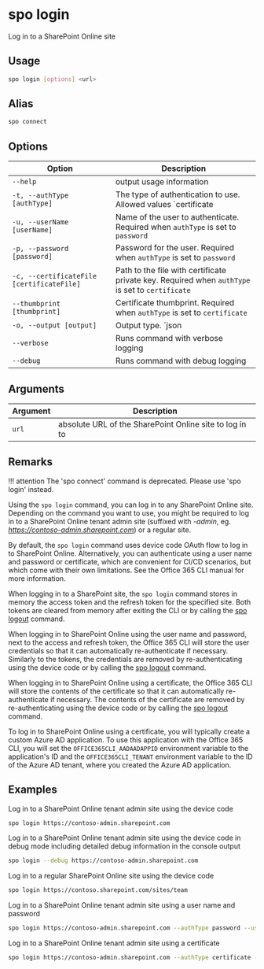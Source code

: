 # spo login

Log in to a SharePoint Online site

## Usage

```sh
spo login [options] <url>
```

## Alias

```sh
spo connect
```

## Options

Option|Description
------|-----------
`--help`|output usage information
`-t, --authType [authType]`|The type of authentication to use. Allowed values `certificate|deviceCode|password`. Default `deviceCode`
`-u, --userName [userName]`|Name of the user to authenticate. Required when `authType` is set to `password`
`-p, --password [password]`|Password for the user. Required when `authType` is set to `password`
`-c, --certificateFile [certificateFile]`|Path to the file with certificate private key. Required when `authType` is set to `certificate`
`--thumbprint [thumbprint]`|Certificate thumbprint. Required when `authType` is set to `certificate`
`-o, --output [output]`|Output type. `json|text`. Default `text`
`--verbose`|Runs command with verbose logging
`--debug`|Runs command with debug logging

## Arguments

Argument|Description
--------|-----------
`url`|absolute URL of the SharePoint Online site to log in to

## Remarks

!!! attention
    The 'spo connect' command is deprecated. Please use 'spo login' instead.

Using the `spo login` command, you can log in to any SharePoint Online site. Depending on the command you want to use, you might be required to log in to a SharePoint Online tenant admin site (suffixed with _-admin_, eg. _https://contoso-admin.sharepoint.com_) or a regular site.

By default, the `spo login` command uses device code OAuth flow to log in to SharePoint Online. Alternatively, you can authenticate using a user name and password or certificate, which are convenient for CI/CD scenarios, but which come with their own limitations. See the Office 365 CLI manual for more information.

When logging in to a SharePoint site, the `spo login` command stores in memory the access token and the refresh token for the specified site. Both tokens are cleared from memory after exiting the CLI or by calling the [spo logout](logout.md) command.

When logging in to SharePoint Online using the user name and password, next to the access and refresh token, the Office 365 CLI will store the user credentials so that it can automatically re-authenticate if necessary. Similarly to the tokens, the credentials are removed by re-authenticating using the device code or by calling the [spo logout](logout.md) command.

When logging in to SharePoint Online using a certificate, the Office 365 CLI will store the contents of the certificate so that it can automatically re-authenticate if necessary. The contents of the certificate are removed by re-authenticating using the device code or by calling the [spo logout](logout.md) command.

To log in to SharePoint Online using a certificate, you will typically create a custom Azure AD application. To use this application with the Office 365 CLI, you will set the `OFFICE365CLI_AADAADAPPID` environment variable to the application's ID and the `OFFICE365CLI_TENANT` environment variable to the ID of the Azure AD tenant, where you created the Azure AD application.

## Examples

Log in to a SharePoint Online tenant admin site using the device code

```sh
spo login https://contoso-admin.sharepoint.com
```

Log in to a SharePoint Online tenant admin site using the device code in debug mode including detailed debug information in the console output

```sh
spo login --debug https://contoso-admin.sharepoint.com
```

Log in to a regular SharePoint Online site using the device code

```sh
spo login https://contoso.sharepoint.com/sites/team
```

Log in to a SharePoint Online tenant admin site using a user name and password

```sh
spo login https://contoso-admin.sharepoint.com --authType password --userName user@contoso.com --password pass@word1
```

Log in to a SharePoint Online tenant admin site using a certificate

```sh
spo login https://contoso-admin.sharepoint.com --authType certificate --certificateFile /Users/user/dev/localhost.pfx --thumbprint 47C4885736C624E90491F32B98855AA8A7562AF1
```